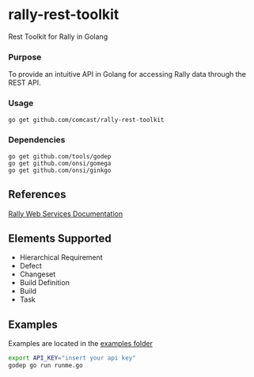 # rally-rest-toolkit
Rest Toolkit for Rally in Golang

### Purpose
To provide an intuitive API in Golang for accessing Rally data through the REST API.

### Usage

```sh
go get github.com/comcast/rally-rest-toolkit
```

### Dependencies
```
go get github.com/tools/godep
go get github.com/onsi/gomega
go get github.com/onsi/ginkgo
```

## References
[Rally Web Services Documentation](https://rally1.rallydev.com/slm/doc/webservice)

## Elements Supported
* Hierarchical Requirement
* Defect
* Changeset
* Build Definition
* Build
* Task

## Examples
Examples are located in the [examples folder](examples)

```sh
export API_KEY="insert your api key"
godep go run runme.go
```
